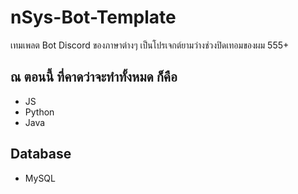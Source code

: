# nSys-Bot-Template
เทมเพลต Bot Discord ของภาษาต่างๆ เป็นโปรเจกต์ยามว่างช่วงปิดเทอมของผม 555+

## ณ ตอนนี้ ที่คาดว่าจะทำทั้งหมด ก็คือ
- JS
- Python
- Java

## Database
- MySQL
